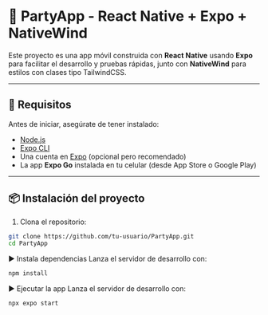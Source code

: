 # 📱 PartyApp - React Native + Expo + NativeWind

Este proyecto es una app móvil construida con **React Native** usando **Expo** para facilitar el desarrollo y pruebas rápidas, junto con **NativeWind** para estilos con clases tipo TailwindCSS.

---

## 🚀 Requisitos

Antes de iniciar, asegúrate de tener instalado:

- [Node.js](https://nodejs.org/)
- [Expo CLI](https://docs.expo.dev/get-started/installation/)
- Una cuenta en [Expo](https://expo.dev/) (opcional pero recomendado)
- La app **Expo Go** instalada en tu celular (desde App Store o Google Play)

---

## 📦 Instalación del proyecto

1. Clona el repositorio:

```bash
git clone https://github.com/tu-usuario/PartyApp.git
cd PartyApp
```

▶️ Instala dependencias
Lanza el servidor de desarrollo con:
```bash
npm install
```

▶️ Ejecutar la app
Lanza el servidor de desarrollo con:
```bash
npx expo start
```
